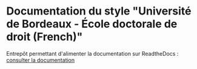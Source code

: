 # Documentation du style "Université de Bordeaux - École doctorale de droit (French)"
Entrepôt permettant d'alimenter la documentation sur ReadtheDocs : [consulter la documentation](https://documentation-style-csl-ed-droit-ubx.readthedocs.io/en/latest/)
